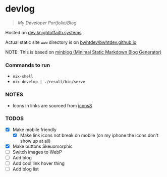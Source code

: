 # devlog

> *My Developer Portfolio/Blog*

Hosted on [dev.knightoffaith.systems](https://dev.knightoffaith.systems)

Actual static site `www` directory is on [bwhtdev/bwhtdev.github.io](https://github.com/bwhtdev/bwhtdev.github.io)

NOTE: This is based on [minblog (Minimal Static Markdown Blog Generator)](https://github.com/bwhtdev/minblog)

### Commands to run
- `nix-shell`
- `nix develop | ./result/bin/serve`

### NOTES
- Icons in links are sourced from [icons8](https://icons8.com/icons/set/bookmark)

### TODOS
- [x] Make mobile friendly
  - [x] Make link icons not break on mobile (on my iphone the icons don't show up at all)
- [x] Make buttons Skeuomorphic
- [ ] Switch images to WebP
- [ ] Add blog
- [ ] Add cool link hover thing
- [ ] Add blog list
